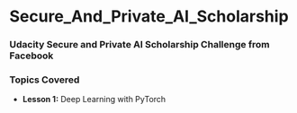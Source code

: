 # Secure_And_Private_AI_Scholarship

### Udacity Secure and Private AI Scholarship Challenge from Facebook


### Topics Covered
* **Lesson 1:** Deep Learning with PyTorch

